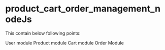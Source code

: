 # product_cart_order_management_nodeJs

This contain below following points:

User module
Product module
Cart module
Order Module
